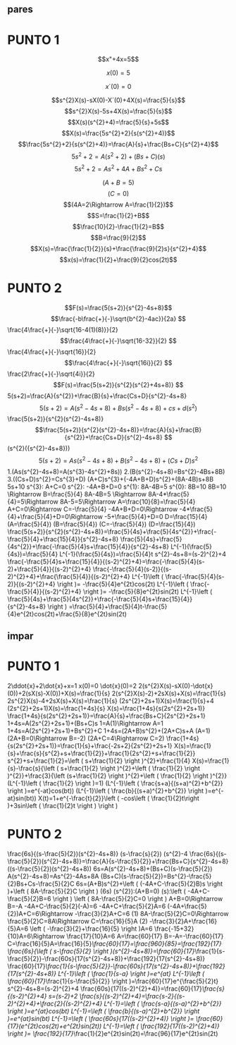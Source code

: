 ## pares
# PUNTO 1


$$x"+4x=5$$ 

$$x(0)=5$$           

$$x´(0)=0$$

$$s^{2}X(s)-sX(0)-X´(0)+4X(s)=\frac{5}{s}$$
$$s^{2}X(s)-5s+4X(s)=\frac{5}{s}$$
$$X(s)(s^{2}+4)=\frac{5}{s}+5s$$
$$X(s)=\frac{5s^{2}+2}{s(s^{2}+4)}$$
$$\frac{5s^{2}+2}{s(s^{2}+4)}=\frac{A}{s}+\frac{Bs+C}{s^{2}+4}$$
$$5s^{2}+2=A(s^{2}+2)+(Bs+C)(s)$$
$$5s^{2}+2=As^{2}+4A+Bs^{2}+Cs$$

$$(A+B=5)$$
$$(C=0)$$
$$(4A=2\Rightarrow A=\frac{1}{2})$$
$$S=\frac{1}{2}+B$$
$$\frac{10}{2}-\frac{1}{2}=B$$
$$B=\frac{9}{2}$$
$$X(s)=\frac{\frac{1}{2}}{s}+\frac{\frac{9}{2}s}{s^{2}+4}$$
$$x(s)=\frac{1}{2}+\frac{9}{2}cos(2t)$$

# PUNTO 2
$$F(s)=\frac{5(s+2)}{s^{2}-4s+8}$$
$$\frac{-b\frac{+}{-}\sqrt{b^{2}-4ac}}{2a}
$$\frac{4\frac{+}{-}\sqrt{16-4(1)(8)}}{2}
$$\frac{4\frac{+}{-}\sqrt{16-32}}{2}
$$\frac{4\frac{+}{-}\sqrt{16}}{2}
$$\frac{4\frac{+}{-}\sqrt{16i}}{2}
$$\frac{2\frac{+}{-}\sqrt{4i}}{2}
$$F(s)=\frac{5(s+2)}{s^{2}(s^{2}+4s+8)}
$$5(s+2)=\frac{A}{s^{2}}+\frac{B}{s}+\frac{Cs+D}{s^{2}-4s+8}
$$5(s+2)=A(s^{2}-4s+8)+B{s}(s^{2}-4s+8)+cs+d(s^{2})
$$\frac{5(s+2)}{s^{2}(s^{2}-4s+8)}
$$\frac{5(s+2)}{s^{2}(s^{2}-4s+8)}=\frac{A}{s}+\frac{B}{s^{2}}+\frac{Cs+D}{s^{2}-4s+8}
$$(s^{2}({s^{2}-4s+8}))
$$5(s+2)=As(s^{2}-4s+8)+B(s^{2}-4s+8)+(Cs+D)s^{2}
$$1.(As(s^{2}-4s+8)=A(s^{3}-4s^{2}+8s))
2.(B(s^{2}-4s+8)=Bs^{2}-4Bs+8B)
3.((Cs+D)s^{2}=Cs^{3}+D)
(A+C)s^{3}+(-4A+B+D)s^{2}+(8A-4B)s+8B
5s+10
s^{3}: A+C=0
s^{2}: -4A+B+D=0
s^{1}: 8A-4B=5
s^{0}: 8B=10
8B=10 \Rightarrow B=\frac{5}{4}
8A-4B=5 \Rightarrow 8A-4*\frac{5}{4}=5\Rightarrow 8A-5=5\Rightarrow A=\frac{10}{8}=\frac{5}{4}
A+C=0\Rightarrow C=-\frac{5}{4}
-4A+B+D=0\Rightarrow -4*\frac{5}{4}+\frac{5}{4}+D=0\Rightarrow -5+\frac{5}{4}+D=0
D=\frac{15}{4}
(A=\frac{5}{4})
(B=\frac{5}{4})
(C=-\frac{5}{4})
(D=\frac{15}{4})
\frac{5(s+2)}{s^{2}(s^{2}-4s+8)}=\frac{5}{4s}+\frac{5}{4s^{2}}+\frac{-\frac{5}{4}+\frac{15}{4}}{s^{2}-4s+8}
\frac{5}{4s}+\frac{5}{4s^{2}}+\frac{-\frac{5}{4}s+\frac{15}{4}}{s^{2}-4s+8}
L^{-1}(\frac{5}{4s})=\frac{5}{4}
L^{-1}(\frac{5}{4s})=\frac{5}{4}t
s^{2}-4s+8=(s-2)^{2}+4
\frac{-\frac{5}{4}s+\frac{15}{4}}{(s-2)^{2}+4}=\frac{-\frac{5}{4}(s-2)+\frac{5}{4}}{(s-2)^{2}+4}
\frac{-\frac{5}{4}(s-2)}{(s-2)^{2}+4}+\frac{\frac{5}{4}}{(s-2)^{2}+4}
L^{-1}\left ( \frac{-\frac{5}{4}(s-2)}{(s-2)^{2}+4} \right )= -\frac{5}{4}e^{2t}cos(2t)
L^{-1}\left ( \frac{-\frac{5}{4}}{(s-2)^{2}+4} \right )= -\frac{5}{8}e^{2t}sin(2t)
L^{-1}\left ( \frac{5}{4s}+\frac{5}{4s^{2}}+\frac{-\frac{5}{4}s+\frac{15}{4}}{s^{2}-4s+8} \right ) =\frac{5}{4}+\frac{5}{4}t-\frac{5}{4}e^{2t}cos(2t)+\frac{5}{8}e^{2t}sin(2t)

## impar
# PUNTO 1
2\ddot{x}+2\dot{x}+x=1 
x(0)=0
\dot{x}(0)=2
2(s^{2}X(s)-sX(0)-\dot{x}(0))+2(sX(s)-X(0))+X(s)=\frac{1}{s}
2(s^{2}X(s)-2)+2sX(s)+X(s)=\frac{1}{s}
2s^{2}X(s)-4+2sX(s)+X(s)=\frac{1}{s}
(2s^{2}+2s+1)X(s)=\frac{1}{s}+4
(2s^{2}+2s+1)X(s)=\frac{1+4s}{s}
X(s)=\frac{1+4s}{s(2s^{2}+2s+1)}
\frac{1+4s}{s(2s^{2}+2s+1)}=\frac{A}{s}+\frac{Bs+C}{2s^{2}+2s+1}
1+4s=A(2s^{2}+2s+1)+(Bs+C)s
1=A(1)\Rightarrow A=1
1+4s=A(2s^{2}+2s+1)+Bs^{2}+C
1+4s=(2A+B)s^{2}+(2A+C)s+A
(A=1)
(2A+B=0\Rightarrow B=-2)
(2A+C=4\Rightarrow C=2) 
\frac{1+4s}{s(2s^{2}+2s+1)}=\frac{1}{s}+\frac{-2s+2}{2s^{2}+2s+1}
X(s)=\frac{1}{s}+\frac{s}{s^{2}+s+\frac{1}{2}}+\frac{1}{2s^{2}+s+\frac{1}{2}}
s^{2}+s+\frac{1}{2}=\left ( s+\frac{1}{2} \right )^{2}+\frac{1}{4}
X(s)=\frac{1}{s}-\frac{s}{\left ( s+\frac{1}{2} \right )^{2}+\left ( \frac{1}{2} \right )^{2}}+\frac{3}{\left (s+\frac{1}{2}  \right )^{2}+\left ( \frac{1}{2} \right )^{2}}
(L^{-1}\left ( \frac{1}{2} \right )=1)
(L^{-1}\left ( \frac{s+a}{(s+a)^{2}+b^{2}} \right )=e^{-at}cos(bt))
(L^{-1}\left ( \frac{b}{(s+a)^{2}+b^{2}} \right )=e^{-at}sin(bt))
X(t)=1+e^{-\frac{t}{2}}\left ( -cos\left ( \frac{1}{2}t\right )+3sin\left ( \frac{1}{2}t \right ) \right )

# PUNTO 2

\frac{6s}{(s-\frac{5}{2})(s^{2}-4s+8)}
(s-\frac{s}{2})
(s^{2}-4
\frac{6s}{(s-\frac{5}{2})(s^{2}-4s+8)}=\frac{A}{s-\frac{5}{2}}+\frac{Bs+C}{s^{2}-4s+8}
((s-\frac{5}{2})(s^{2}-4s+8))
6s=A(s^{2}-4s+8)+(Bs+C)(s-\frac{5}{2})
A(s^{2}-4s+8)=As^{2}-4As+8A
(Bs+C)(s-\frac{5}{2})=Bs^{2}-\frac{5}{2}Bs+Cs-\frac{5}{2}C
6s=(A+B)s^{2}+\left ( (-4A+C-\frac{5}{2}B)s \right )+\left ( 8A-\frac{5}{2}C \right )
(6s)
(s^{2}):(A+B=0)
(s):\left ( -4A+C-\frac{5}{2}B=6  \right )
\left ( 8A-\frac{5}{2}C=0 \right ) 
A+B=0\Rightarrow B=-A
-4A+C-\frac{5}{2}(-A)=6
-4A+C+\frac{5}{2}A=6
(-4A+\frac{5}{2})A+C=6\Rightarrow -\frac{3}{2}A+C=6   (1)
8A-\frac{5}{2}C=0\Rightarrow \frac{5}{2}C=8A\Rightarrow C=\frac{16}{5}A           (2)
-\frac{3}{2}A+\frac{16}{5}A=6
\left ( -\frac{3}{2}+\frac{16}{5} \right )A=6
\frac{-15+32}{10}A=6\Rightarrow \frac{17}{10}A=6
A=\frac{60}{17}
B=-A=-\frac{60}{17}
C=\frac{16}{5}A=\frac{16}{5}*\frac{60}{17}=\frac{960}{85}=\frac{192}{17}
\frac{6s}{\left ( s-\frac{5}{2} \right )(s^{2}-4s+8)}=\frac{60}{17}*\frac{1}{s-\frac{5}{2}}-\frac{60s}{17(s^{2}-4s+8)}+\frac{192}{17(s^{2}-4s+8)}
\frac{60}{17}*\frac{1}{s-\frac{5}{2}}-\frac{60s}{17(s^{2}-4s+8)}+\frac{192}{17(s^{2}-4s+8)}
L^{-1}\left ( \frac{1}{s-a} \right )=e^{at}
L^{-1}\left ( \frac{60}{17}*\frac{1}{s-\frac{5}{2}} \right )=\frac{60}{17}e^{\frac{5}{2}t}
s^{2}-4s+8=(s-2)^{2}+4
\frac{60s}{17((s-2)^{2}+4)}=\frac{60}{17}*\frac{s}{(s-2)^{2}+4}
s=(s-2)+2
\frac{s}{(s-2)^{2}+4}=\frac{s-2}{(s-2)^{2}+4}+\frac{2}{(s-2)^{2}+4}
L^{-1}=\left ( \frac{s-a}{(s-a)^{2}+b^{2}} \right )=e^{at}cos(bt)
L^{-1}=\left ( \frac{b}{(s-a)^{2}+b^{2}} \right )=e^{at}sin(bt)
L^{-1}=\left ( \frac{60s}{17((s-2)^{2}+4)} \right )= \frac{60}{17}(e^{2t}cos(2t)+e^{2t}sin(2t))
L^{-1}=\left ( \frac{192}{17((s-2)^{2}+4)} \right )= \frac{192}{17}*\frac{1}{2}e^{2t}sin(2t)=\frac{96}{17}e^{2t}sin(2t)

























